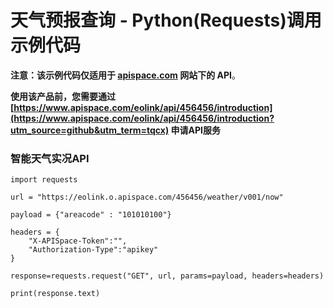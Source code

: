 # 天气预报查询 - Python(Requests)调用示例代码

**注意：该示例代码仅适用于 [apispace.com](https://www.apispace.com/?utm_source=github&utm_term=tqcx) 网站下的 API**。

**使用该产品前，您需要通过 [https://www.apispace.com/eolink/api/456456/introduction](https://www.apispace.com/eolink/api/456456/introduction?utm_source=github&utm_term=tqcx) 申请API服务**

### 智能天气实况API
```
import requests

url = "https://eolink.o.apispace.com/456456/weather/v001/now"

payload = {"areacode" : "101010100"}

headers = {
    "X-APISpace-Token":"",
    "Authorization-Type":"apikey"
}

response=requests.request("GET", url, params=payload, headers=headers)

print(response.text)
```
